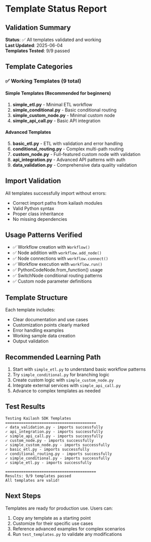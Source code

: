 # Template Status Report

## Validation Summary
**Status**: ✅ All templates validated and working  
**Last Updated**: 2025-06-04  
**Templates Tested**: 9/9 passed

## Template Categories

### ✅ Working Templates (9 total)

#### Simple Templates (Recommended for beginners)
1. **simple_etl.py** - Minimal ETL workflow
2. **simple_conditional.py** - Basic conditional routing  
3. **simple_custom_node.py** - Minimal custom node
4. **simple_api_call.py** - Basic API integration

#### Advanced Templates
5. **basic_etl.py** - ETL with validation and error handling
6. **conditional_routing.py** - Complex multi-path routing
7. **custom_node.py** - Full-featured custom node with validation
8. **api_integration.py** - Advanced API patterns with auth
9. **data_validation.py** - Comprehensive data quality validation

## Import Validation
All templates successfully import without errors:
- Correct import paths from kailash modules
- Valid Python syntax  
- Proper class inheritance
- No missing dependencies

## Usage Patterns Verified
- ✅ Workflow creation with `Workflow()`
- ✅ Node addition with `workflow.add_node()`  
- ✅ Node connections with `workflow.connect()`
- ✅ Workflow execution with `workflow.run()`
- ✅ PythonCodeNode.from_function() usage
- ✅ SwitchNode conditional routing patterns
- ✅ Custom node parameter definitions

## Template Structure
Each template includes:
- Clear documentation and use cases
- Customization points clearly marked
- Error handling examples
- Working sample data creation
- Output validation

## Recommended Learning Path
1. Start with `simple_etl.py` to understand basic workflow patterns
2. Try `simple_conditional.py` for branching logic
3. Create custom logic with `simple_custom_node.py` 
4. Integrate external services with `simple_api_call.py`
5. Advance to complex templates as needed

## Test Results
```
Testing Kailash SDK Templates
========================================
✓ data_validation.py - imports successfully
✓ api_integration.py - imports successfully  
✓ simple_api_call.py - imports successfully
✓ custom_node.py - imports successfully
✓ simple_custom_node.py - imports successfully
✓ basic_etl.py - imports successfully
✓ conditional_routing.py - imports successfully
✓ simple_conditional.py - imports successfully
✓ simple_etl.py - imports successfully

========================================
Results: 9/9 templates passed
All templates are valid!
```

## Next Steps
Templates are ready for production use. Users can:
1. Copy any template as a starting point
2. Customize for their specific use cases
3. Reference advanced examples for complex scenarios
4. Run `test_templates.py` to validate any modifications